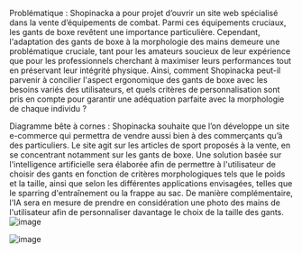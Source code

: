 Problématique : 
Shopinacka a pour projet d’ouvrir un site web spécialisé dans la vente d’équipements de combat. Parmi ces équipements cruciaux, les gants de boxe revêtent une importance particulière. Cependant, l'adaptation des gants de boxe à la morphologie des mains demeure une problématique cruciale, tant pour les amateurs soucieux de leur expérience que pour les professionnels cherchant à maximiser leurs performances tout en préservant leur intégrité physique. Ainsi, comment Shopinacka peut-il parvenir à concilier l'aspect ergonomique des gants de boxe avec les besoins variés des utilisateurs, et quels critères de personnalisation sont pris en compte pour garantir une adéquation parfaite avec la morphologie de chaque individu ?

Diagramme bête à cornes :
Shopinacka souhaite que l’on développe un site e-commerce qui permettra de vendre aussi bien à des commerçants qu’à des particuliers. Le site agit sur les articles de sport proposés à la vente, en se concentrant notamment sur les gants de boxe. Une solution basée sur l'intelligence artificielle sera élaborée afin de permettre à l'utilisateur de choisir des gants en fonction de critères morphologiques tels que le poids et la taille, ainsi que selon les différentes applications envisagées, telles que le sparring d'entraînement ou la frappe au sac. De manière complémentaire, l'IA sera en mesure de prendre en considération une photo des mains de l'utilisateur afin de personnaliser davantage le choix de la taille des gants.
![image](https://github.com/markosm77/analyse_besoin_boxe/assets/96230455/fa56fde1-1a31-4f43-a52f-0b3767843fb3)



![image](https://github.com/markosm77/analyse_besoin_boxe/assets/96230455/d1e271a4-4935-47b2-874c-49f37b509e23)

